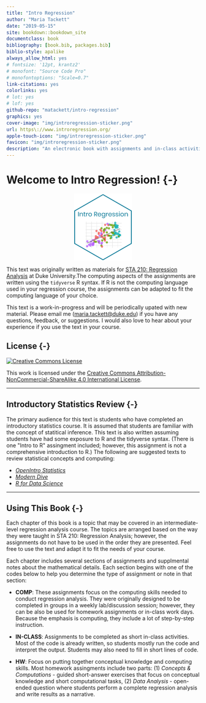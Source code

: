 ```yaml
--- 
title: "Intro Regression"
author: "Maria Tackett"
date: "2019-05-15"
site: bookdown::bookdown_site
documentclass: book
bibliography: [book.bib, packages.bib]
biblio-style: apalike
always_allow_html: yes
# fontsize: '12pt, krantz2'
# monofont: "Source Code Pro"
# monofontoptions: "Scale=0.7"
link-citations: yes
colorlinks: yes
# lot: yes
# lof: yes
github-repo: "matackett/intro-regression"
graphics: yes
cover-image: "img/introregression-sticker.png"
url: https\://www.introregression.org/
apple-touch-icon: "img/introregression-sticker.png"
favicon: "img/introregression-sticker.png"
description: "An electronic book with assignments and in-class activities to help students apply concepts in an intermediate-level regression analysis course. The primary focus of this text is application and computing; there are also supplemental math notes for some topics."
---
```




# Welcome to Intro Regression! {-}

<img src="img/introregression-sticker.png" width="30%" style="display: block; margin: auto;" />

This text was originally written as materials  for [STA 210: Regression Analysis](https://www2.stat.duke.edu/courses/Spring19/sta210.001/) at Duke University.The computing aspects of the assignments are written using the `tidyverse` R syntax. If R is not the computing language used in your regression course, the assignments can be adapted to fit the computing language of your choice. 

This text is a work-in-progress and will be periodically upated with new material. Please email me (<a href="mailto:maria.tackett@duke.edu">maria.tackett@duke.edu</a>) if you have any questions, feedback, or suggestions. I would also love to hear about your experience if you use the text in your course.

## License {-}

<a rel="license" href="http://creativecommons.org/licenses/by-nc-sa/4.0/"><img alt="Creative Commons License" style="border-width:0" src="https://i.creativecommons.org/l/by-nc-sa/4.0/88x31.png" /></a><br />

This work is licensed under the [Creative Commons Attribution-NonCommercial-ShareAlike 4.0 International License](http://creativecommons.org/licenses/by-nc-sa/4.0/).

***

## Introductory Statistics Review {-}

The primary audience for this text is students who have completed an introductory statistics course. It is assumed that students are familiar with the concept of statitical inference. This text is also written assuming students have had some exposure to R and the tidyverse syntax. (There is one "Intro to R" assingment included; however, this assignment is not a comprehensive introduction to R.) The following are suggested texts to review statistical concepts and computing: 

- [*OpenIntro Statistics*](https://www.openintro.org/index.php)
- [*Modern Dive*](https://moderndive.com/)
- [*R for Data Science*](https://r4ds.had.co.nz/)

***

## Using This Book {-}

Each chapter of this book is a topic that may be covered in an intermediate-level regression analysis course. The topics are arranged based on the way they were taught in STA 210: Regression Analysis; however, the assignments do not have to be used in the order they are presented. Feel free to use the text and adapt it to fit the needs of your course. 

Each chapter includes several sections of assignments and supplmental notes about the mathematical details. Each section begins with one of the codes below to help you determine the type of assignment or note in that section: 

- **COMP**: These assignments focus on the computing skills needed to conduct regression analysis. They were originally designed to be completed in groups in a weekly lab/discussion session; however, they can be also be used for homework assignments or in-class work days. Because the emphasis is computing, they include a lot of step-by-step instruction. 

- **IN-CLASS**: Assignments to be completed as short in-class activities. Most of the code is already written, so students mostly run the code and interpret the output. Students may also need to fill in short lines of code. 

- **HW**: Focus on putting together conceptual knowledge and computing skills. Most homework assingments include two parts: (1) *Concepts & Computations* - guided short-answer exercises that focus on conceptual knowledge and short computational tasks, (2) *Data Analysis* - open-ended question where students perform a complete regression analysis and write results as a narrative. 


